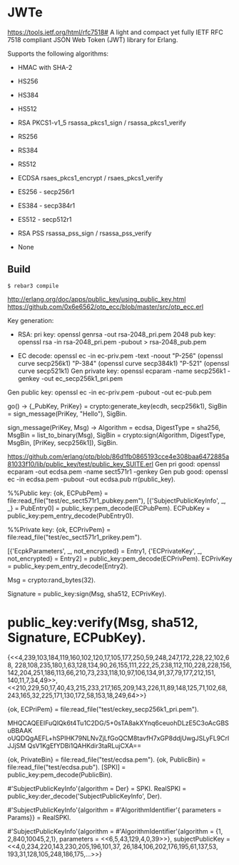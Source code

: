 JWTe
=====
https://tools.ietf.org/html/rfc7518#
A light and compact yet fully IETF RFC 7518 compliant JSON Web Token (JWT) library for Erlang. 

Supports the following algorithms:

* HMAC with SHA-2
* HS256
* HS384
* HS512

* RSA PKCS1-v1_5 rsassa_pkcs1_sign / rsassa_pkcs1_verify
* RS256
* RS384
* RS512

* ECDSA rsaes_pkcs1_encrypt / rsaes_pkcs1_verify
* ES256 - secp256r1
* ES384 - secp384r1
* ES512 - secp512r1

* RSA PSS rsassa_pss_sign / rsassa_pss_verify

* None

Build
-----

    $ rebar3 compile

http://erlang.org/doc/apps/public_key/using_public_key.html
https://github.com/0x6e6562/otp_ecc/blob/master/src/otp_ecc.erl

Key generation:
* RSA: 
pri key: openssl genrsa -out rsa-2048_pri.pem 2048 
pub key: openssl rsa -in rsa-2048_pri.pem -pubout > rsa-2048_pub.pem

* EC 
decode: openssl ec -in ec-priv.pem -text -noout
"P-256" (openssl curve secp256k1)
"P-384" (openssl curve secp384k1)
"P-521" (openssl curve secp521k1)
Gen private key: 
	openssl ecparam -name secp256k1 -genkey -out ec_secp256k1_pri.pem 

Gen public key: 
	openssl ec -in ec-priv.pem -pubout -out ec-pub.pem

<!-- IETF says EC256, which is another name for secp256r1, e.g means secp256r1 and not secp256k1 (Koblitz curve, used in bitcoin) 
https://tools.ietf.org/html/rfc7518#section-3.4
-->
<!-- openssl ecparam -name secp256r1 -genkey -noout -out ec-secp256r1.pem -->
<!-- openssl ecparam -name secp384r1 -genkey -noout -out ec-secp384r1.pem -->
<!-- openssl ecparam -name secp521r1 -genkey -noout -out ec-secp521r1.pem -->



go() ->
    {_PubKey, PriKey} = crypto:generate_key(ecdh, secp256k1),
    SigBin = sign_message(PriKey, "Hello"),
    SigBin.

sign_message(PriKey, Msg) ->
    Algorithm = ecdsa,
    DigestType = sha256,
    MsgBin = list_to_binary(Msg),
    SigBin = crypto:sign(Algorithm, DigestType, MsgBin, [PriKey, secp256k1]),
    SigBin.


https://github.com/erlang/otp/blob/86d1fb0865193cce4e308baa6472885a81033f10/lib/public_key/test/public_key_SUITE.erl
Gen pri good: openssl ecparam -out ecdsa.pem -name sect571r1 -genkey
Gen pub good: openssl ec -in ecdsa.pem -pubout -out ecdsa.pub
rr(public_key).
<!-- {ok, ECPubPem} = file:read_file(filename:join(Datadir, "ec_pubkey.pem")),
    [{'SubjectPublicKeyInfo', _, _} = PubEntry0] =
        public_key:pem_decode(ECPubPem),
    ECPubKey = public_key:pem_entry_decode(PubEntry0).
 -->
%%Public key:
{ok, ECPubPem} = file:read_file("test/ec_sect571r1_pubkey.pem"),
    [{'SubjectPublicKeyInfo', _, _} = PubEntry0] =
        public_key:pem_decode(ECPubPem).
ECPubKey = public_key:pem_entry_decode(PubEntry0).

%%Private key:
{ok, ECPrivPem} = file:read_file("test/ec_sect571r1_prikey.pem").

[{'EcpkParameters', _, not_encrypted} = Entry1,
  {'ECPrivateKey', _, not_encrypted} = Entry2] = public_key:pem_decode(ECPrivPem).
ECPrivKey = public_key:pem_entry_decode(Entry2).

Msg = crypto:rand_bytes(32).

Signature = public_key:sign(Msg, sha512, ECPrivKey).

public_key:verify(Msg, sha512, Signature, ECPubKey).
======




{<<4,239,103,184,119,160,102,120,17,105,177,250,59,248,247,172,228,22,102,68,
   228,108,235,180,1,63,128,134,90,26,155,111,222,25,238,112,110,228,228,156,
   142,204,251,186,113,66,210,73,233,118,10,97,106,134,91,37,79,177,212,151,
   140,11,7,34,49>>,
 <<210,229,50,17,40,43,215,233,217,165,209,143,226,11,89,148,125,71,102,68,
   243,165,32,225,171,130,172,58,153,18,249,64>>}


 {ok, ECPriPem} = file:read_file("test/eckey_secp256k1_pri.pem"). 


MHQCAQEEIFuQlQk6t4Tu1C2DG/5+0sTA8akXYnq6ceuohDLzE5C3oAcGBSuBBAAK
oUQDQgAEFL+hSPIHK79NLNvZjLfGoQCM8tavfH7xGP8ddjUwgJSLyFL9CrlJJjSM
QsV1KgEfYDBi1QAHKdir3taRLujCXA==


{ok, PrivateBin} = file:read_file("test/ecdsa.pem").
{ok, PublicBin} = file:read_file("test/ecdsa.pub").
[SPKI] = public_key:pem_decode(PublicBin).

#'SubjectPublicKeyInfo'{algorithm = Der} = SPKI.
RealSPKI = public_key:der_decode('SubjectPublicKeyInfo', Der).


#'SubjectPublicKeyInfo'{algorithm = #'AlgorithmIdentifier'{ parameters = Params}} = RealSPKI.

#'SubjectPublicKeyInfo'{algorithm = #'AlgorithmIdentifier'{algorithm = {1,
                                                                        2,840,10045,2,1},
                                                           parameters = <<6,5,43,129,4,0,39>>},
                        subjectPublicKey = <<4,0,234,220,143,230,205,196,101,37,
                                             26,184,106,202,176,195,61,137,53,
                                             193,31,128,105,248,186,175,...>>}

